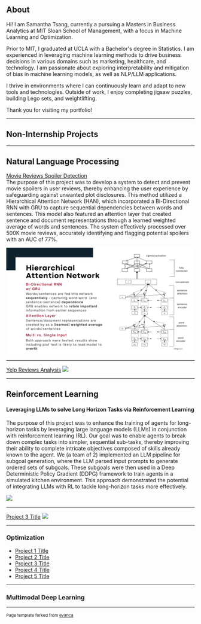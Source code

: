 ## About

Hi! I am Samantha Tsang, currently a pursuing a Masters in Business Analytics at MIT Sloan School of Management, with a focus in Machine Learning and Optimization. 

Prior to MIT, I graduated at UCLA with a Bachelor's degree in Statistics. I am experienced in leveraging machine learning methods to drive business decisions in various domains such as marketing, healthcare, and technology. I am passionate about exploring interpretability and mitigation of bias in machine learning models, as well as NLP/LLM applications.
  
I thrive in environments where I can continuously learn and adapt to new tools and technologies. Outside of work, I enjoy completing jigsaw puzzles, building Lego sets, and weightlifting.

Thank you for visiting my portfolio!

---

## Non-Internship Projects

---

## Natural Language Processing

[Movie Reviews Spoiler Detection](https://github.com/samantha-tsang/Movie_Spoiler_Detection)
<br>
The purpose of this project was to develop a system to detect and prevent movie spoilers in user reviews, thereby enhancing the user experience by safeguarding against unwanted plot disclosures. This method utilized a Hierarchical Attention Network (HAN), which incorporated a Bi-Directional RNN with GRU to capture sequential dependencies between words and sentences. This model also featured an attention layer that created sentence and document representations through a learned weighted average of words and sentences. The system effectively processed over 500K movie reviews, accurately identifying and flagging potential spoilers with an AUC of 77%.
<br>

<img src="images/Edge Presentation.jpg?raw=true"/>

---

[Yelp Reviews Analysis](https://github.com/samantha-tsang/yelpReviewsAnalysis)
<img src="images/dummy_thumbnail.jpg?raw=true"/>

---

## Reinforcement Learning

#### Leveraging LLMs to solve Long Horizon Tasks via Reinforcement Learning
The purpose of this project was to enhance the training of agents for long-horizon tasks by leveraging large language models (LLMs) in conjunction with reinforcement learning (RL). Our goal was to enable agents to break down complex tasks into simpler, sequential sub-tasks, thereby improving their ability to complete intricate objectives composed of skills already known to the agent. We (a team of 2) implemented an LLM pipeline for subgoal generation, where the LLM parsed input prompts to generate ordered sets of subgoals. These subgoals were then used in a Deep Deterministic Policy Gradient (DDPG) framework to train agents in a simulated kitchen environment. This approach demonstrated the potential of integrating LLMs with RL to tackle long-horizon tasks more effectively.

<img src="images/dummy_thumbnail.jpg?raw=true"/>

---
[Project 3 Title](http://example.com/)
<img src="images/dummy_thumbnail.jpg?raw=true"/>

---

### Optimization

- [Project 1 Title](http://example.com/)
- [Project 2 Title](http://example.com/)
- [Project 3 Title](http://example.com/)
- [Project 4 Title](http://example.com/)
- [Project 5 Title](http://example.com/)

---

### Multimodal Deep Learning





---
<p style="font-size:11px">Page template forked from <a href="https://github.com/evanca/quick-portfolio">evanca</a></p>
<!-- Remove above link if you don't want to attibute -->
